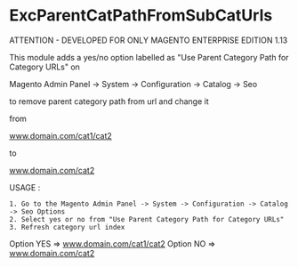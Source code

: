 ExcParentCatPathFromSubCatUrls
==============================

ATTENTION - DEVELOPED FOR ONLY MAGENTO ENTERPRISE EDITION 1.13

This module adds a yes/no option labelled as "Use Parent Category Path for Category URLs" on 

Magento Admin Panel -> System -> Configuration -> Catalog -> Seo 

to remove parent category path from url and change it 

from 

www.domain.com/cat1/cat2 

to 

www.domain.com/cat2


USAGE :

	1. Go to the Magento Admin Panel -> System -> Configuration -> Catalog -> Seo Options
	2. Select yes or no from "Use Parent Category Path for Category URLs"
	3. Refresh category url index
	

Option YES => www.domain.com/cat1/cat2
Option NO  => www.domain.com/cat2